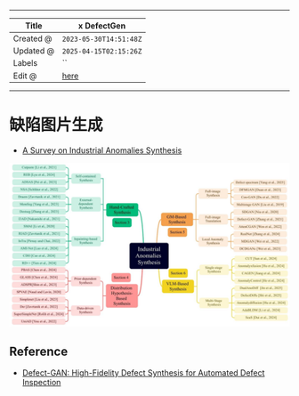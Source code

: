 -----

| Title     | x DefectGen                                           |
| --------- | ----------------------------------------------------- |
| Created @ | `2023-05-30T14:51:48Z`                                |
| Updated @ | `2025-04-15T02:15:26Z`                                |
| Labels    | \`\`                                                  |
| Edit @    | [here](https://github.com/junxnone/aiwiki/issues/403) |

-----

# 缺陷图片生成

  - [A Survey on Industrial Anomalies
    Synthesis](/0511_paper_AnomaliesSynthesisSurvey)

![Image](media/2ee99f1917935218d6567c51ebdd0adb7c2e7699.png)

## Reference

  - [Defect-GAN: High-Fidelity Defect Synthesis for Automated Defect
    Inspection](https://arxiv.org/abs/2103.15158)
